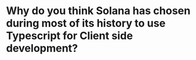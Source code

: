 # Why do you think Solana has chosen during most of its history to use Typescript for Client side development?
